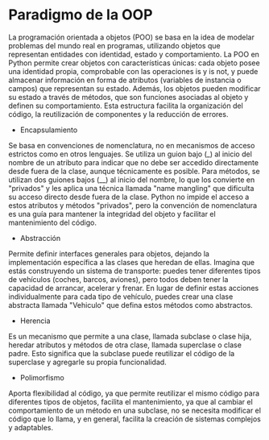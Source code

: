 # Paradigmo de la OOP

La programación orientada a objetos (POO) se basa en la idea de modelar problemas del mundo real en programas, utilizando objetos que representan entidades con identidad, estado y comportamiento. La POO en Python permite crear objetos con características únicas: cada objeto posee una identidad propia, comprobable con las operaciones is y is not, y puede almacenar información en forma de atributos (variables de instancia o campos) que representan su estado. Además, los objetos pueden modificar su estado a través de métodos, que son funciones asociadas al objeto y definen su comportamiento. Esta estructura facilita la organización del código, la reutilización de componentes y la reducción de errores.

- Encapsulamiento

Se basa en convenciones de nomenclatura, no en mecanismos de acceso estrictos como en otros lenguajes. Se utiliza un guion bajo (_) al inicio del nombre de un atributo para indicar que no debe ser accedido directamente desde fuera de la clase, aunque técnicamente es posible. Para métodos, se utilizan dos guiones bajos (__) al inicio del nombre, lo que los convierte en "privados" y les aplica una técnica llamada "name mangling" que dificulta su acceso directo desde fuera de la clase. Python no impide el acceso a estos atributos y métodos "privados", pero la convención de nomenclatura es una guía para mantener la integridad del objeto y facilitar el mantenimiento del código.

- Abstracción

Permite definir interfaces generales para objetos, dejando la implementación específica a las clases que heredan de ellas. Imagina que estás construyendo un sistema de transporte: puedes tener diferentes tipos de vehículos (coches, barcos, aviones), pero todos deben tener la capacidad de arrancar, acelerar y frenar. En lugar de definir estas acciones individualmente para cada tipo de vehículo, puedes crear una clase abstracta llamada "Vehiculo" que defina estos métodos como abstractos. 

- Herencia

Es un mecanismo que permite a una clase, llamada subclase o clase hija, heredar atributos y métodos de otra clase, llamada superclase o clase padre. Esto significa que la subclase puede reutilizar el código de la superclase y agregarle su propia funcionalidad.

- Polimorfismo

Aporta flexibilidad al código, ya que permite reutilizar el mismo código para diferentes tipos de objetos, facilita el mantenimiento, ya que al cambiar el comportamiento de un método en una subclase, no se necesita modificar el código que lo llama, y en general, facilita la creación de sistemas complejos y adaptables.